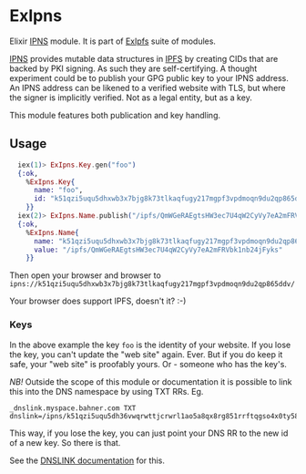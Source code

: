 # ExIpns

Elixir [IPNS][ipns] module. It is part of [ExIpfs][ex-ipfs] suite of modules.

[IPNS][ipns] provides mutable data structures in [IPFS][ipfs] by creating CIDs that are backed by PKI signing. As such they are self-certifying. A thought experiment could be to publish your GPG public key to your IPNS address. An IPNS address can be likened to a verified website with TLS, but where the signer is implicitly verified. Not as a legal entity, but as a key.

This module features both publication and key handling.

## Usage

```elixir
  iex(1)> ExIpns.Key.gen("foo")
  {:ok,
    %ExIpns.Key{
      name: "foo",
      id: "k51qzi5uqu5dhxwb3x7bjg8k73tlkaqfugy217mgpf3vpdmoqn9du2qp865ddv"
    }}
  iex(2)> ExIpns.Name.publish("/ipfs/QmWGeRAEgtsHW3ec7U4qW2CyVy7eA2mFRVbk1nb24jFyks", key: "foo")
  {:ok,
    %ExIpns.Name{
      name: "k51qzi5uqu5dhxwb3x7bjg8k73tlkaqfugy217mgpf3vpdmoqn9du2qp865ddv",
      value: "/ipfs/QmWGeRAEgtsHW3ec7U4qW2CyVy7eA2mFRVbk1nb24jFyks"
    }}
```

  Then open your browser and browser to
  `ipns://k51qzi5uqu5dhxwb3x7bjg8k73tlkaqfugy217mgpf3vpdmoqn9du2qp865ddv/`

   Your browser does support IPFS, doesn't it? :-)

### Keys

In the above example the key `foo` is the identity of your website. If you lose the key, you can't update the "web site" again. Ever. But if you do keep it safe, your "web site" is proofably yours. Or - someone who has the key's.

*NB!* Outside the scope of this module or documentation it is possible to link this into the DNS namespace by using TXT RRs. Eg.

```DNS
_dnslink.myspace.bahner.com TXT dnslink=/ipns/k51qzi5uqu5dh36vwqrwttjcrwrl1ao5a8qx8rg851rrftqgso4x0ty586f68h
```

This way, if you lose the key, you can just point your DNS RR to the new id of a new key. So there is that.

See the [DNSLINK documentation][dnslink] for this.

[ex-ipfs]: https://hex.pm/packages/ex_ipfs "Core Elixir IPFS module"
[ipfs]: https://ipfs.tech/ "Interplanetary File System"
[ipns]: https://docs.ipfs.tech/concepts/ipns/ "Interplanetary Name System"
[dnslink]: https://dnslink.dev/ "Link IPFS resources to DNS"
